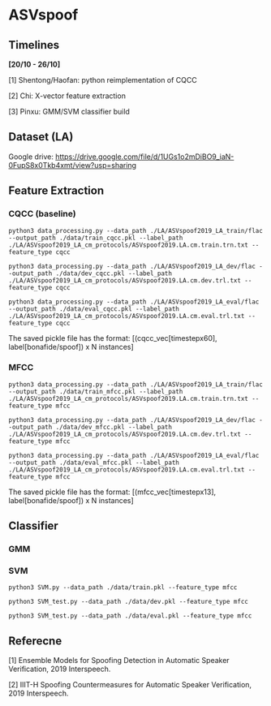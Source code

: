 # ASVspoof

## Timelines
**[20/10 - 26/10]**

[1] Shentong/Haofan: python reimplementation of CQCC

[2] Chi: X-vector feature extraction

[3] Pinxu: GMM/SVM classifier build 


## Dataset (LA)
Google drive: https://drive.google.com/file/d/1UGs1o2mDiBO9_iaN-0FupS8x0Tkb4xmt/view?usp=sharing

## Feature Extraction
### CQCC (baseline)
```
python3 data_processing.py --data_path ./LA/ASVspoof2019_LA_train/flac --output_path ./data/train_cqcc.pkl --label_path ./LA/ASVspoof2019_LA_cm_protocols/ASVspoof2019.LA.cm.train.trn.txt --feature_type cqcc 
```
```
python3 data_processing.py --data_path ./LA/ASVspoof2019_LA_dev/flac --output_path ./data/dev_cqcc.pkl --label_path ./LA/ASVspoof2019_LA_cm_protocols/ASVspoof2019.LA.cm.dev.trl.txt --feature_type cqcc
```
```
python3 data_processing.py --data_path ./LA/ASVspoof2019_LA_eval/flac --output_path ./data/eval_cqcc.pkl --label_path ./LA/ASVspoof2019_LA_cm_protocols/ASVspoof2019.LA.cm.eval.trl.txt --feature_type cqcc
```

The saved pickle file has the format: [(cqcc_vec[timestepx60], label[bonafide/spoof]) x N instances]

### MFCC
```
python3 data_processing.py --data_path ./LA/ASVspoof2019_LA_train/flac --output_path ./data/train_mfcc.pkl --label_path ./LA/ASVspoof2019_LA_cm_protocols/ASVspoof2019.LA.cm.train.trn.txt --feature_type mfcc
```
```
python3 data_processing.py --data_path ./LA/ASVspoof2019_LA_dev/flac --output_path ./data/dev_mfcc.pkl --label_path ./LA/ASVspoof2019_LA_cm_protocols/ASVspoof2019.LA.cm.dev.trl.txt --feature_type mfcc
```
```
python3 data_processing.py --data_path ./LA/ASVspoof2019_LA_eval/flac --output_path ./data/eval_mfcc.pkl --label_path ./LA/ASVspoof2019_LA_cm_protocols/ASVspoof2019.LA.cm.eval.trl.txt --feature_type mfcc
```

The saved pickle file has the format: [(mfcc_vec[timestepx13], label[bonafide/spoof]) x N instances]

## Classifier

### GMM


### SVM
```
python3 SVM.py --data_path ./data/train.pkl --feature_type mfcc
```
```
python3 SVM_test.py --data_path ./data/dev.pkl --feature_type mfcc
```
```
python3 SVM_test.py --data_path ./data/eval.pkl --feature_type mfcc
```


## Referecne
[1] Ensemble Models for Spoofing Detection in Automatic Speaker Verification, 2019 Interspeech. 

[2] IIIT-H Spoofing Countermeasures for Automatic Speaker Verification, 2019 Interspeech. 
